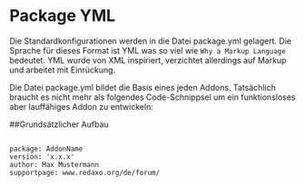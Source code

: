 # Package YML

Die Standardkonfigurationen werden in die Datei package.yml gelagert. Die Sprache für dieses Format ist YML was so viel wie `Why a Markup Language` bedeutet. YML wurde von XML inspiriert, verzichtet allerdings auf Markup und arbeitet mit Einrückung.

Die Datei package.yml bildet die Basis eines jeden Addons. Tatsächlich braucht es nicht mehr als folgendes Code-Schnippsel um ein funktionsloses aber lauffähiges Addon zu entwickeln:

##Grundsätzlicher Aufbau

<code>
package: AddonName
version: 'x.x.x'
author: Max Mustermann
supportpage: www.redaxo.org/de/forum/
</code>
